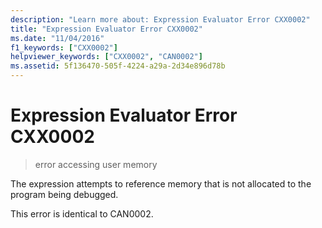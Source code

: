 ```yaml
---
description: "Learn more about: Expression Evaluator Error CXX0002"
title: "Expression Evaluator Error CXX0002"
ms.date: "11/04/2016"
f1_keywords: ["CXX0002"]
helpviewer_keywords: ["CXX0002", "CAN0002"]
ms.assetid: 5f136470-505f-4224-a29a-2d34e896d78b
---
```

# Expression Evaluator Error CXX0002

> error accessing user memory

The expression attempts to reference memory that is not allocated to the program being debugged.

This error is identical to CAN0002.
